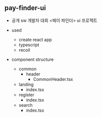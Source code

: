 ## pay-finder-ui 
- 공개 sw 개발자 대회 <페이 파인더> ui 프로젝트
- used
  - create react app
  - typescript
  - recoil
  
- component structure
  - common
    - header
      - CommonHeader.tsx
  - landing
    - index.tsx
  - register
    - index.tsx
  - search
    - index.tsx